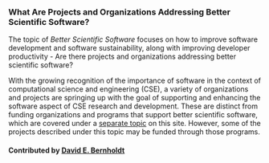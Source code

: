 ### What Are Projects and Organizations Addressing Better Scientific Software?
<!--deck start--->
The topic of *Better Scientific Software* focuses on how to improve software development and software sustainability, along with improving developer productivity - Are there projects and organizations addressing better scientific software?
<!--deck end--->

<!--body start--->
With the growing recognition of the importance of software in the context of computational science and engineering (CSE), a variety of organizations and projects are springing up with the goal of supporting and enhancing the software aspect of CSE research and development.  These are distinct from funding organizations and programs that support better scientific software, which are covered under a [separate topic](WhatAreFundingSourcesAndProgramsAddressingBetterScientificSw.md) on this site.  However, some of the projects described under this topic may be funded through those programs.

#### Contributed by [David E. Bernholdt](https://github.com/bernhold)
<!--body end--->

<!---
Publish: yes
Pinned: yes
Categories: collaboration
Topics: projects and organizations
Tags:
Level: 0
Prerequisites: none
Aggregate: none
--->
